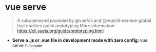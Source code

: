 # vue serve
> A subcommand provided by @vue/cli and @vue/cli-service-global that enables quick prototyping
> More information: <https://cli.vuejs.org/guide/prototyping.html>
- **Serve a .js or .vue file in development mode with zero config:**
vue serve `filename`
